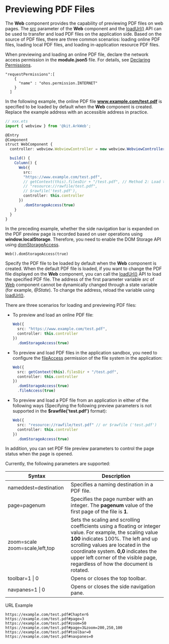 # Previewing PDF Files

The **Web** component provides the capability of previewing PDF files on web pages. The [src](../reference/apis-arkweb/ts-basic-components-web.md#web) parameter of the **Web** component and the [loadUrl()](../reference/apis-arkweb/js-apis-webview.md#loadurl) API can be used to transfer and load PDF files on the application side. Based on the source of PDF files, there are three common scenarios: loading online PDF files, loading local PDF files, and loading in-application resource PDF files.

When previewing and loading an online PDF file, declare the network access permission in the **module.json5** file. For details, see [Declaring Permissions](../security/AccessToken/declare-permissions.md).

  ```
  "requestPermissions":[
      {
        "name" : "ohos.permission.INTERNET"
      }
    ]
  ```


In the following example, the online PDF file **www.example.com/test.pdf** is specified to be loaded by default when the **Web** component is created. Replace the example address with an accessible address in practice.

```ts
// xxx.ets
import { webview } from '@kit.ArkWeb';

@Entry
@Component
struct WebComponent {
  controller: webview.WebviewController = new webview.WebviewController();

  build() {
    Column() {
      Web({ 
      	src: 
      	"https://www.example.com/test.pdf",                                    // Method 1: Load online PDF Files.
      	// getContext(this).filesDir + "/test.pdf", // Method 2: Load the PDF files from the local application sandbox.
      	// "resource://rawfile/test.pdf",                                              // Method 3: Load the PDF files from application resource 
      	// $rawfile('test.pdf'),                                                              // Method 4: Load the PDF files from application resource 
      	controller: this.controller 
      })
        .domStorageAccess(true)
    }
  }
}
```

In the preceding example, whether the side navigation bar is expanded on the PDF preview page is recorded based on user operations using **window.localStorage**. Therefore, you need to enable the DOM Storage API using [domStorageAccess](../reference/apis-arkweb/ts-basic-components-web.md#domstorageaccess).

  ```
  Web().domStorageAccess(true)
  ```

Specify the PDF file to be loaded by default when the **Web** component is created. When the default PDF file is loaded, if you want to change the PDF file displayed on the **Web** component, you can call the [loadUrl()](../reference/apis-arkweb/js-apis-webview.md#loadurl) API to load the specified PDF file. The address of the first parameter variable *src* of [Web](../reference/apis-arkweb/ts-basic-components-web.md#web) component cannot be dynamically changed through a state variable (for example, *@State*). To change the address, reload the variable using [loadUrl()](../reference/apis-arkweb/js-apis-webview.md#loadurl).

There are three scenarios for loading and previewing PDF files:
- To preview and load an online PDF file:

  ```ts
  Web({ 
    src: "https://www.example.com/test.pdf",
    controller: this.controller 
  })
    .domStorageAccess(true)
  ```
- To preview and load PDF files in the application sandbox, you need to configure the [fileAccess](../reference/apis-arkweb/ts-basic-components-web.md#fileaccess) permission of the file system in the application:

  ```ts
  Web({ 
    src: getContext(this).filesDir + "/test.pdf",
    controller: this.controller 
  })
    .domStorageAccess(true)
    .fileAccess(true)
  ```
- To preview and load a PDF file from an application in either of the following ways (Specifying the following preview parameters is not supported in the **$rawfile('test.pdf')** format):

  ```ts
  Web({ 
    src: "resource://rawfile/test.pdf" // or $rawfile ('test.pdf')
    controller: this.controller 
  })
    .domStorageAccess(true)
  ```

In addition, you can set PDF file preview parameters to control the page status when the page is opened.

Currently, the following parameters are supported:

| Syntax	| Description|
| --------- | ---------- |
| nameddest=destination 	|  Specifies a naming destination in a PDF file.|
| page=pagenum 	| Specifies the page number with an integer. The **pagenum** value of the first page of the file is **1**.| 
| zoom=scale    zoom=scale,left,top	| Sets the scaling and scrolling coefficients using a floating or integer value. For example, the scaling value **100** indicates 100%. The left and up scrolling values are located in the coordinate system. **0,0** indicates the upper left corner of the visible page, regardless of how the document is rotated.|
| toolbar=1 \| 0 	| Opens or closes the top toolbar.| 
| navpanes=1 \| 0 	| Opens or closes the side navigation pane.| 


URL Example 
```
https://example.com/test.pdf#Chapter6  
https://example.com/test.pdf#page=3  
https://example.com/test.pdf#zoom=50  
https://example.com/test.pdf#page=3&zoom=200,250,100  
https://example.com/test.pdf#toolbar=0  
https://example.com/test.pdf#navpanes=0  
```
<!--RP1--><!--RP1End-->
